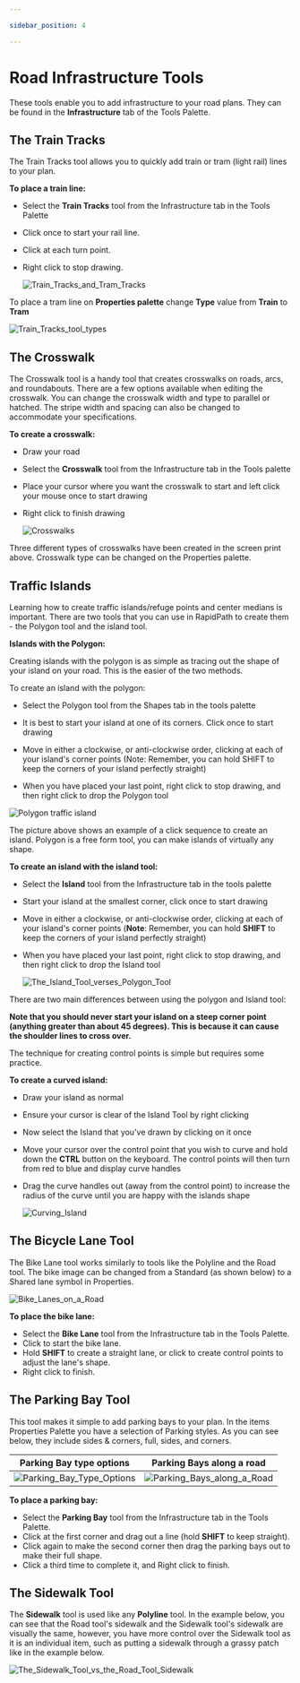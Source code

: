 ```yaml
---

sidebar_position: 4

---
```

# Road Infrastructure Tools

These tools enable you to add infrastructure to your road plans. They can be found in the **Infrastructure** tab of the Tools Palette.

## The Train Tracks

The Train Tracks tool allows you to quickly add train or tram (light rail) lines to your plan.

**To place a train line:**

- Select the **Train Tracks** tool from the Infrastructure tab in the Tools Palette
- Click once to start your rail line.
- Click at each turn point.
- Right click to stop drawing.

    ![Train_Tracks_and_Tram_Tracks](./assets/Train_Tracks_and_Tram_Tracks.png)

To place a tram line on **Properties palette** change **Type** value from **Train** to **Tram**

![Train_Tracks_tool_types](./assets/Train_Tracks_tool_types.png)

## The Crosswalk

The Crosswalk tool is a handy tool that creates crosswalks on roads, arcs, and roundabouts. There are a few options available when editing the crosswalk. You can change the crosswalk width and type to parallel or hatched. The stripe width and spacing can also be changed to accommodate your specifications.

**To create a crosswalk:**

- Draw your road
- Select the **Crosswalk** tool from the Infrastructure tab in the Tools palette
- Place your cursor where you want the crosswalk to start and left click your mouse once to start drawing
- Right click to finish drawing

    ![Crosswalks](./assets/Crosswalks.png)

Three different types of crosswalks have been created in the screen print above. Crosswalk type can be changed on the Properties palette.

## Traffic Islands

Learning how to create traffic islands/refuge points and center medians is important. There are two tools that you can use in RapidPath to create them - the Polygon tool and the island tool.

**Islands with the Polygon:**

Creating islands with the polygon is as simple as tracing out the shape of your island on your road. This is the easier of the two methods.

To create an island with the polygon:

- Select the Polygon tool from the Shapes tab in the tools palette

- It is best to start your island at one of its corners. Click once to start drawing

- Move in either a clockwise, or anti-clockwise order, clicking at each of your island's corner points (Note: Remember, you can hold SHIFT to keep the corners of your island perfectly straight)

- When you have placed your last point, right click to stop drawing, and then right click to drop the Polygon tool

![Polygon traffic island](./assets/Creating_an_Island_with_a_Polygon.png)

The picture above shows an example of a click sequence to create an island. Polygon is a free form tool, you can make islands of virtually any shape.

**To create an island with the island tool:**

- Select the **Island** tool from the Infrastructure tab in the tools palette
- Start your island at the smallest corner, click once to start drawing
- Move in either a clockwise, or anti-clockwise order, clicking at each of your island's corner points (**Note**: Remember, you can hold **SHIFT** to keep the corners of your island perfectly straight)
- When you have placed your last point, right click to stop drawing, and then right click to drop the Island tool

    ![The_Island_Tool_verses_Polygon_Tool](./assets/The_Island_Tool_verses_Polygon_Tool.png)

There are two main differences between using the polygon and Island tool:

**Note that you should never start your island on a steep corner point (anything greater than about 45 degrees). This is because it can cause the shoulder lines to cross over.**

The technique for creating control points is simple but requires some practice.

**To create a curved island:**

- Draw your island as normal
- Ensure your cursor is clear of the Island Tool by right clicking
- Now select the Island that you've drawn by clicking on it once
- Move your cursor over the control point that you wish to curve and hold down the **CTRL** button on the keyboard. The control points will then turn from red to blue and display curve handles
- Drag the curve handles out (away from the control point) to increase the radius of the curve until you are happy with the islands shape

    ![Curving_Island](./assets/Curving_Island.png)

## The Bicycle Lane Tool

The Bike Lane tool works similarly to tools like the Polyline and the Road tool. The bike image can be changed from a Standard (as shown below) to a Shared lane symbol in Properties.

![Bike_Lanes_on_a_Road](./assets/Bike_Lanes_on_a_Road.png)

**To place the bike lane:**

- Select the **Bike Lane** tool from the Infrastructure tab in the Tools Palette.
- Click to start the bike lane.
- Hold **SHIFT** to create a straight lane, or click to create control points to adjust the lane's shape.
- Right click to finish.

## The Parking Bay Tool

This tool makes it simple to add parking bays to your plan. In the items Properties Palette you have a selection of Parking styles. As you can see below, they include sides & corners, full, sides, and corners.

|Parking Bay type options                   |Parking Bays along a road                      |
|:-----------------------------------------:|:---------------------------------------------:|
|![Parking_Bay_Type_Options](./assets/Parking_Bay_Type_Options.png)|![Parking_Bays_along_a_Road](./assets/Parking_Bays_along_a_Road.png)   |

**To place a parking bay:**

- Select the **Parking Bay** tool from the Infrastructure tab in the Tools Palette.
- Click at the first corner and drag out a line (hold **SHIFT** to keep straight).
- Click again to make the second corner then drag the parking bays out to make their full shape.
- Click a third time to complete it, and Right click to finish.

## The Sidewalk Tool

The **Sidewalk** tool is used like any **Polyline** tool. In the example below, you can see that the Road tool's sidewalk and the Sidewalk tool's sidewalk are visually the same, however, you have more control over the Sidewalk tool as it is an individual item, such as putting a sidewalk through a grassy patch like in the example below.

![The_Sidewalk_Tool_vs_the_Road_Tool_Sidewalk](./assets/The_Sidewalk_Tool_vs_the_Road_Tool_Sidewalk.png)
